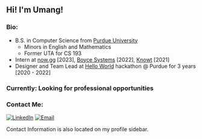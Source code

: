 ## Hi! I'm Umang!

### Bio:
- B.S. in Computer Science from [Purdue University](https://cs.purdue.edu/)
    - Minors in English and Mathematics
    - Former UTA for CS 193
- Intern at [now.gg](https://now.gg/) \[2023], [Boyce Systems](https://www.boycesystems.com/) \[2022\], [Knowt](https://knowt.com/) \[2021\]
- Designer and Team Lead at [Hello World](https://www.instagram.com/helloworldpurdue/?hl=en) hackathon @ Purdue for 3 years \[2020 - 2022\]

### Currently: Looking for professional opportunities

### Contact Me:
[![LinkedIn](https://img.shields.io/badge/LinkedIn-blue.svg?style=flat-square&logo=linkedin&logoColor=white)](https://www.linkedin.com/in/sharma-umang/)
[![Email](https://img.shields.io/badge/Email-f71844.svg?style=flat-square&logo=mail.ru)](mailto:umangsharma0524@gmail.com)

Contact Information is also located on my profile sidebar.

